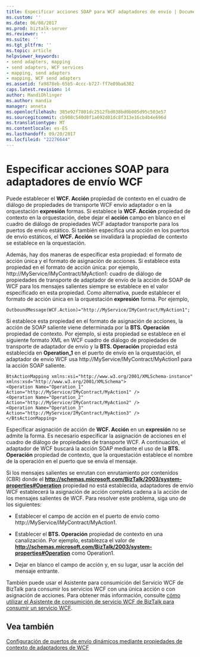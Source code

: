 ```yaml
---
title: Especificar acciones SOAP para WCF adaptadores de envío | Documentos de Microsoft
ms.custom: ''
ms.date: 06/08/2017
ms.prod: biztalk-server
ms.reviewer: ''
ms.suite: ''
ms.tgt_pltfrm: ''
ms.topic: article
helpviewer_keywords:
- send adapters, mapping
- send adapters, WCF services
- mapping, send adapters
- mapping, WCF send adapters
ms.assetid: fa9878eb-65b5-4ccc-b727-ff7e09ba6302
caps.latest.revision: 14
author: MandiOhlinger
ms.author: mandia
manager: anneta
ms.openlocfilehash: 385e92f7801dc2512fbd038bd0b005d95c503e57
ms.sourcegitcommit: cb908c540d8f1a692d01dc8f313e16cb4b4e696d
ms.translationtype: MT
ms.contentlocale: es-ES
ms.lasthandoff: 09/20/2017
ms.locfileid: "22276644"
---
```

# <a name="specifying-soap-actions-for-wcf-send-adapters"></a>Especificar acciones SOAP para adaptadores de envío WCF
Puede establecer el **WCF. Acción** propiedad de contexto en el cuadro de diálogo de propiedades de transporte WCF envío adaptador o en la orquestación **expresión** formas. Si establece la **WCF. Acción** propiedad de contexto en la orquestación, debe dejar el **acción** campo en blanco en el cuadro de diálogo de propiedades WCF adaptador transporte para los puertos de envío estático. Si también especifica una acción en los puertos de envío estáticos, el **WCF. Acción** se invalidará la propiedad de contexto se establece en la orquestación.  
  
 Además, hay dos maneras de especificar esta propiedad: el formato de acción única y el formato de asignación de acciones. Si establece esta propiedad en el formato de acción única: por ejemplo, http://MyService/IMyContract/MyAction1: cuadro de diálogo de propiedades de transporte de adaptador de envío de la acción de SOAP de WCF para los mensajes salientes siempre se establece en el valor especificado en esta propiedad. Como alternativa, puede establecer el formato de acción única en la orquestación **expresión** forma. Por ejemplo,  
  
```  
OutboundMessage(WCF.Action)="http://MyService/IMyContract/MyAction1";  
```  
  
 Si establece esta propiedad en el formato de asignación de acciones, la acción de SOAP saliente viene determinada por la **BTS. Operación** propiedad de contexto. Por ejemplo, si esta propiedad se establece en el siguiente formato XML en WCF cuadro de diálogo de propiedades de transporte de adaptador de envío y la **BTS. Operación** propiedad está establecida en **Operation_1** en el puerto de envío en la orquestación, el adaptador de envío WCF usa http://MyService/IMyContract/MyAction1 para la acción SOAP saliente.  
  
```  
BtsActionMapping xmlns:xsi="http://www.w3.org/2001/XMLSchema-instance" xmlns:xsd="http://www.w3.org/2001/XMLSchema">  
<Operation Name="Operation_1" Action="http://MyService/IMyContract/MyAction1" />  
<Operation Name="Operation_2" Action="http://MyService/IMyContract/MyAction2" />  
<Operation Name="Operation_3" Action="http://MyService/IMyContract/MyAction3" />  
</BtsActionMapping>  
```  
  
 Especificar asignación de acción de **WCF. Acción** en un **expresión** no se admite la forma. Es necesario especificar la asignación de acciones en el cuadro de diálogo de propiedades de transporte WCF. A continuación, el adaptador de WCF buscará la acción SOAP mediante el uso de la **BTS. Operación** propiedad de contexto, que la orquestación establece el nombre de la operación en el puerto que se envía el mensaje.  
  
 Si los mensajes salientes se enrutan con enrutamiento por contenidos (CBR) donde el **http://schemas.microsoft.com/BizTalk/2003/system-properties#Operation** propiedad no está establecida, adaptadores de envío WCF establecerá la asignación de acción completa cadena a la acción de los mensajes salientes de WCF. Para resolver este problema, siga uno de los siguientes:  
  
-   Establecer el campo de acción en el puerto de envío como http://MyService/IMyContract/MyAction1.  
  
-   Establecer el **BTS. Operación** propiedad de contexto en una canalización. Por ejemplo, establezca el valor de **http://schemas.microsoft.com/BizTalk/2003/system-properties#Operation** como Operation1.  
  
-   Dejar en blanco el campo de acción y, en su lugar, usar la acción del mensaje entrante.  
  
 También puede usar el Asistente para consumición del Servicio WCF de BizTalk para consumir los servicios WCF con una única acción o con asignación de acciones. Para obtener más información, consulte [cómo utilizar el Asistente de consumición de servicio WCF de BizTalk para consumir un servicio WCF](../core/how-to-use-the-biztalk-wcf-service-consuming-wizard-to-consume-a-wcf-service.md).  
  
## <a name="see-also"></a>Vea también  
 [Configuración de puertos de envío dinámicos mediante propiedades de contexto de adaptadores de WCF](../core/configuring-dynamic-send-ports-using-wcf-adapters-context-properties.md)